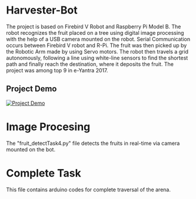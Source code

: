 # Harvester-Bot
The project is based on Firebird V Robot and Raspberry Pi Model B. The robot recognizes the fruit placed on a tree using digital image processing with the help of a USB camera mounted on the robot. Serial Communication occurs between Firebird V robot and R-Pi.  The fruit was then picked up by the Robotic Arm made by using Servo motors. The robot then travels a grid autonomously, following a line using white-line sensors to find the shortest path and finally reach the destination, where it deposits the fruit. The project was among top 9 in e-Yantra 2017.

## Project Demo

[![Project Demo](https://img.youtube.com/vi/gilMDELn1-A/0.jpg)](https://youtu.be/gilMDELn1-A)

# Image Procesing
The "fruit_detectTask4.py" file detects the fruits in real-time via camera  mounted on the bot.

# Complete Task
This file contains arduino codes for complete traversal of the arena.
